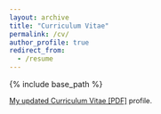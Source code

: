 ```yaml
---
layout: archive
title: "Curriculum Vitae"
permalink: /cv/
author_profile: true
redirect_from:
  - /resume
---
```


{% include base_path %}

<span style="font-size:0.9em;text-align: justify;"> <a href="https://vinojjayasundara.github.io/files/CV_Vinoj_Jayasundara.pdf">My updated Curriculum Vitae [PDF]</a> profile.</span>
